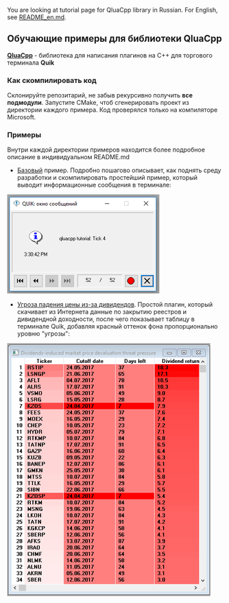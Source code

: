 You are looking at tutorial page for QluaCpp library in Russian. For English, see [README_en.md](README_en.md).

## Обучающие примеры для библиотеки QluaCpp ##

[**QluaCpp**](https://github.com/elelel/qluacpp) - библиотека для написания плагинов на C++ для торгового терминала **Quik**

### Как скомпилировать код ###
Склонируйте репозитарий, не забыв рекурсивно получить **все подмодули**.
Запустите CMake, чтоб сгенерировать проект из директории каждого примера. 
Код проверялся только на компиляторе Microsoft.

### Примеры ###

Внутри каждой директории примеров находится более подробное описание в индивидуальном README.md

 - [Базовый](basic_tutorial) пример. Подробно пошагово описывает, как поднять среду разработки и скомпилировать простейший пример, который выводит информационные сообщения в терминале:
 
 ![Информационное сообщение с тиком](basic_tutorial/doc/message_screenshot.png)

 - [Угроза падения цены из-за дивидендов](dividend_threat). Простой плагин, который скачивает из Интернета данные по закрытию реестров и дивидендной доходности, после чего показывает таблицу в терминале Quik, добавляя красный оттенок фона пропорционально уровню "угрозы":

 ![Dividend threat screenshot](dividend_threat/doc/table_screenshot.png)


